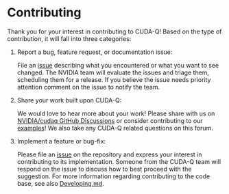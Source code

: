 # Contributing

Thank you for your interest in contributing to CUDA-Q! Based on the type of
contribution, it will fall into three categories:

1. Report a bug, feature request, or documentation issue:

    File an [issue][cuda_quantum_issues] describing what you encountered or what
    you want to see changed. The NVIDIA team will evaluate the issues and triage
    them, scheduling them for a release. If you believe the issue needs priority
    attention comment on the issue to notify the team.

1. Share your work built upon CUDA-Q:

    We would love to hear more about your work! Please share with us on
    [NVIDIA/cudaq GitHub
    Discussions](https://github.com/NVIDIA/cuda-quantum/discussions) or consider
    contributing to our [examples](./docs/sphinx/examples/)! We also take any
    CUDA-Q related questions on this forum.

1. Implement a feature or bug-fix:

    Please file an [issue][cuda_quantum_issues] on the repository and express
    your interest in contributing to its implementation. Someone from the CUDA-Q
    team will respond on the issue to discuss how to best proceed with the
    suggestion. For more information regarding contributing to the code base,
    see also [Developing.md](./Developing.md).

[cuda_quantum_issues]: https://github.com/NVIDIA/cuda-quantum/issues

